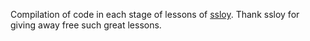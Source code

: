 Compilation of code in each stage of lessons of [ssloy](https://github.com/ssloy).
Thank ssloy for giving away free such great lessons.
